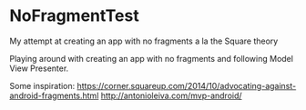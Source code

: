 # NoFragmentTest
My attempt at creating an app with no fragments a la the Square theory

Playing around with creating an app with no fragments and following Model View Presenter.

Some inspiration:
https://corner.squareup.com/2014/10/advocating-against-android-fragments.html
http://antonioleiva.com/mvp-android/
